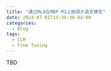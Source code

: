 ```yaml
---
title: "通过MLX在MBP M3上微调大语言模型"
date: 2024-07-01T15:34:30-04:00
categories:
  - Blog
tags:
  - LLM
  - Fine Tuning
---
```



TBD
